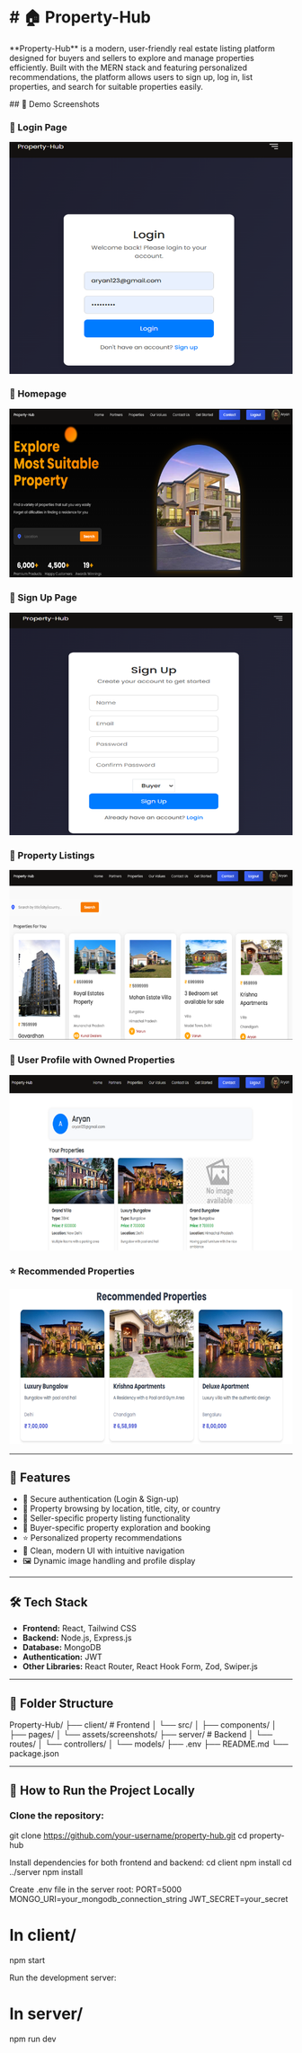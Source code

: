 <h1># 🏠 Property-Hub</h1>

<p>**Property-Hub** is a modern, user-friendly real estate listing platform designed for buyers and sellers to explore and manage properties efficiently. Built with the MERN stack and featuring personalized recommendations, the platform allows users to sign up, log in, list properties, and search for suitable properties easily.</p>

<p>## 📸 Demo Screenshots
  
### 🔐 Login Page
![Login](screenshots/login.png)

### 🏡 Homepage
![Homepage](screenshots/homepage.png)

### 📝 Sign Up Page
![Sign Up](screenshots/signup.png)

### 🧭 Property Listings
![Listings](screenshots/properties.png)

### 👤 User Profile with Owned Properties
![User Profile](screenshots/user-profile.png)

### ⭐ Recommended Properties
![Recommendations](screenshots/recommendations.png)

---

## 🚀 Features

- 🔐 Secure authentication (Login & Sign-up)
- 🏡 Property browsing by location, title, city, or country
- 📝 Seller-specific property listing functionality
- 🤝 Buyer-specific property exploration and booking
- ⭐ Personalized property recommendations
- 🧭 Clean, modern UI with intuitive navigation
- 🖼️ Dynamic image handling and profile display

---

## 🛠️ Tech Stack

- **Frontend:** React, Tailwind CSS
- **Backend:** Node.js, Express.js
- **Database:** MongoDB
- **Authentication:** JWT
- **Other Libraries:** React Router, React Hook Form, Zod, Swiper.js

---

## 📁 Folder Structure
Property-Hub/
├── client/ # Frontend
│ └── src/
│ ├── components/
│ ├── pages/
│ └── assets/screenshots/
├── server/ # Backend
│ └── routes/
│ └── controllers/
│ └── models/
├── .env
├── README.md
└── package.json


---

## 🧪 How to Run the Project Locally

### Clone the repository:


git clone https://github.com/your-username/property-hub.git
cd property-hub

Install dependencies for both frontend and backend:
cd client
npm install
cd ../server
npm install

Create .env file in the server root:
PORT=5000
MONGO_URI=your_mongodb_connection_string
JWT_SECRET=your_secret

# In client/
npm start

Run the development server:
# In server/
npm run dev

</p>
